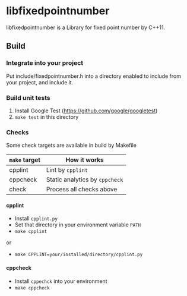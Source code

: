 # libfixedpointnumber
libfixedpointnumber is a Library for fixed point number by C++11.

## Build

### Integrate into your project

Put include/fixedpointnumber.h into a directory
enabled to include from your project,
and include it.

### Build unit tests

1. Install Google Test (https://github.com/google/googletest)
1. `make test` in this directory

### Checks

Some check targets are available in build by Makefile

| `make` target | How it works |
----|----
| cpplint | Lint by `cpplint` |
| cppcheck | Static analytics by `cppcheck` |
| check | Process all checks above |

#### cpplint

- Install `cpplint.py`
- Set that directory in your environment variable `PATH`
- `make cpplint`

or

- `make CPPLINT=your/installed/directory/cpplint.py`

#### cppcheck

- Install `cppechck` into your environment
- `make cppcheck`
